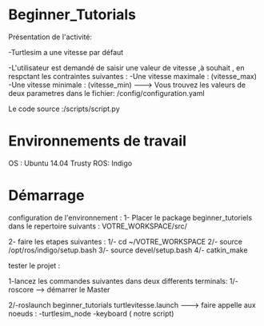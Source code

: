 
Beginner_Tutorials
=====================
Présentation de l'activité:

-Turtlesim a une vitesse par défaut

-L'utilisateur est demandé de saisir une valeur de vitesse ,à souhait , en respctant les contraintes suivantes :
-Une vitesse maximale : (vitesse_max)  
-Une vitesse minimale : (vitesse_min) 
---> Vous trouvez les valeurs de deux parametres dans le fichier: /config/configuration.yaml

Le code source :/scripts/script.py 


Environnements de travail
=========================
OS : Ubuntu 14.04 Trusty
ROS: Indigo

Démarrage
============
configuration de l'environnement :
 1- Placer le package beginner_tutoriels dans le repertoire suivants : VOTRE_WORKSPACE/src/
 
 2- faire les etapes suivantes :
  1/- cd ~/VOTRE_WORKSPACE
  2/- source /opt/ros/indigo/setup.bash
  3/- source devel/setup.bash
  4/- catkin_make 
  
tester le projet :

 1-lancez les commandes suivantes dans deux differents terminals:
  1/-roscore --> démarrer le Master 

  2/-roslaunch beginner_tutorials turtlevitesse.launch ---> faire appelle aux      noeuds :
       -turtlesim_node
       -keyboard ( notre script)

 

